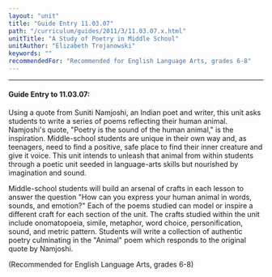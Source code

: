 ```yaml
---
layout: "unit"
title: "Guide Entry 11.03.07"
path: "/curriculum/guides/2011/3/11.03.07.x.html"
unitTitle: "A Study of Poetry in Middle School"
unitAuthor: "Elizabeth Trojanowski"
keywords: ""
recommendedFor: "Recommended for English Language Arts, grades 6-8"
---
```

<body>
<hr/>
<h4>
Guide Entry to 11.03.07:
</h4>
<p>
Using a quote from Suniti Namjoshi, an Indian poet and writer, this unit asks students to write a series of poems reflecting their human animal. Namjoshi's quote, "Poetry is the sound of the human animal," is the inspiration. Middle-school students are unique in their own way and, as teenagers, need to find a positive, safe place to find their inner creature and give it voice. This unit intends to unleash that animal from within students through a poetic unit seeded in language-arts skills but nourished by imagination and sound.
</p>
<p>
Middle-school students will build an arsenal of crafts in each lesson to answer the question "How can you express your human animal in words, sounds, and emotion?" Each of the poems studied can model or inspire a different craft for each section of the unit. The crafts studied within the unit include onomatopoeia, simile, metaphor, word choice, personification, sound, and metric pattern. Students will write a collection of authentic poetry culminating in the "Animal" poem which responds to the original quote by Namjoshi.
</p>
<p>
(Recommended for English Language Arts, grades 6-8)
</p>
</body>